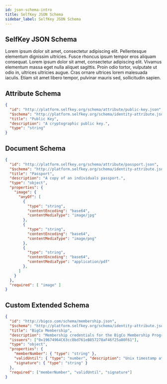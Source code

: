 ```yaml
---
id: json-schema-intro
title: SelfKey JSON Schema
sidebar_label: SelfKey JSON Schema
---
```


## SelfKey JSON Schema

Lorem ipsum dolor sit amet, consectetur adipiscing elit. Pellentesque elementum dignissim ultricies. Fusce rhoncus ipsum tempor eros aliquam consequat. Lorem ipsum dolor sit amet, consectetur adipiscing elit. Vivamus elementum massa eget nulla aliquet sagittis. Proin odio tortor, vulputate ut odio in, ultrices ultricies augue. Cras ornare ultrices lorem malesuada iaculis. Etiam sit amet libero tempor, pulvinar mauris sed, sollicitudin sapien.

## Attribute Schema

```json
{
  "id": "http://platform.selfkey.org/schema/attribute/public-key.json",
  "$schema": "http://platform.selfkey.org/schema/identity-attribute.json",
  "title": "Public Key",
  "description": "A cryptographic public key.",
  "type": "string"
}
```


## Document Schema

```json
{
  "id": "http://platform.selfkey.org/schema/attribute/passport.json",
  "$schema": "http://platform.selfkey.org/schema/identity-attribute.json",
  "title": "Passport",
  "description": "A copy of an individuals passport.",
  "type": "object",
  "properties": {
    "image": {
      "anyOf": [
        {
          "type": "string",
          "contentEncoding": "base64",
          "contentMediaType": "image/jpg"
        },
        {
          "type": "string",
          "contentEncoding": "base64",
          "contentMediaType": "image/png"
        },
        {
          "type": "string",
          "contentEncoding": "base64",
          "contentMediaType": "application/pdf"
        }, 
      ]
    }
  },
  "required": [ "image" ]
}
```

## Custom Extended Schema

```json
{
  "id": "http://bigco.com/schema/membership.json",
  "$schema": "http://platform.selfkey.org/schema/identity-attribute.json",
  "title": "BigCo Membership",
  "description": "Membership credentials for the BigCo Membership Programme.",
  "issuers": ["0x19674964C63cc8bd761eB857278aF46f25a80F61"],
  "type": "object",
  "properties": {
    "memberNumber": { "type": "string" },
    "validUntil": { "type": "number", "description": "Unix timestamp at which time this credential expires" },
    "signature": { "type": "string" }
  },
  "required": ["memberNumber", "validUntil", "signature"]
}
```
